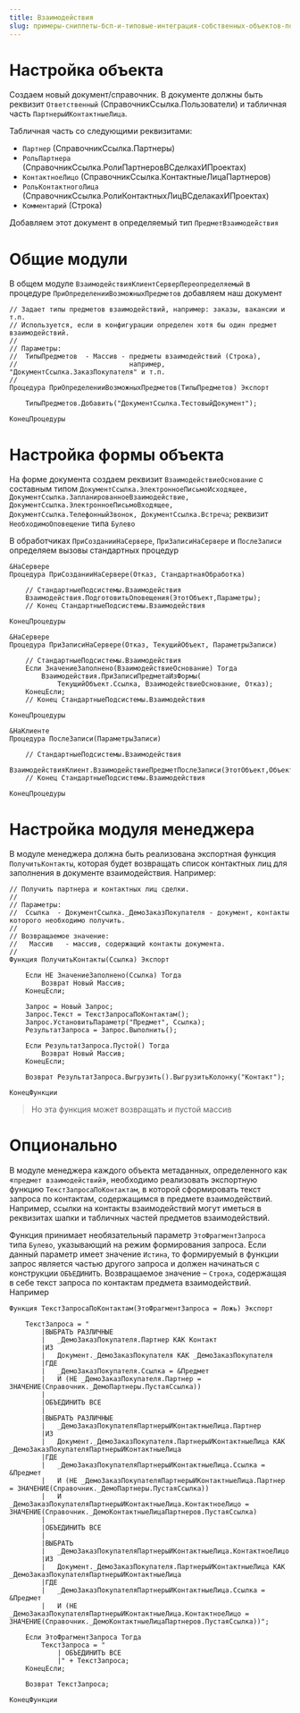```yaml
---
title: Взаимодействия
slug: примеры-сниппеты-бсп-и-типовые-интеграция-собственных-объектов-подключение-к-подсистемам/взаимодействия
---
```

# Настройка объекта
Создаем новый документ/справочник. В документе должны быть реквизит `Ответственный` (СправочникСсылка.Пользователи) и табличная часть `ПартнерыИКонтактныеЛица`.

Табличная часть со следующими реквизитами:

- `Партнер` (СправочникСсылка.Партнеры)
- `РольПартнера` (СправочникСсылка.РолиПартнеровВСделкахИПроектах)
- `КонтактноеЛицо` (СправочникСсылка.КонтактныеЛицаПартнеров)
- `РольКонтактногоЛица` (СправочникСсылка.РолиКонтактныхЛицВСделакахИПроектах)
- `Комментарий` (Строка)

Добавляем этот документ в определяемый тип `ПредметВзаимодействия`

# Общие модули
В общем модуле `ВзаимодействияКлиентСерверПереопределяемый` в процедуре `ПриОпределенииВозможныхПредметов` добавляем наш документ
```bsl
// Задает типы предметов взаимодействий, например: заказы, вакансии и т.п.
// Используется, если в конфигурации определен хотя бы один предмет взаимодействий. 
//
// Параметры:
//  ТипыПредметов  - Массив - предметы взаимодействий (Строка),
//                            например, "ДокументСсылка.ЗаказПокупателя" и т.п.
//
Процедура ПриОпределенииВозможныхПредметов(ТипыПредметов) Экспорт
	
	ТипыПредметов.Добавить("ДокументСсылка.ТестовыйДокумент");
	
КонецПроцедуры
```
# Настройка формы объекта
На форме документа создаем реквизит `ВзаимодействиеОснование` с составным типом `ДокументСсылка.ЭлектронноеПисьмоИсходящее, ДокументСсылка.ЗапланированноеВзаимодействие, ДокументСсылка.ЭлектронноеПисьмоВходящее, ДокументСсылка.ТелефонныйЗвонок, ДокументСсылка.Встреча`; реквизит `НеобходимоОповещение` типа `Булево`

В обработчиках `ПриСозданииНаСервере`, `ПриЗаписиНаСервере` и `ПослеЗаписи` определяем вызовы стандартных процедур
```bsl
&НаСервере
Процедура ПриСозданииНаСервере(Отказ, СтандартнаяОбработка)
	
	// СтандартныеПодсистемы.Взаимодействия
	Взаимодействия.ПодготовитьОповещения(ЭтотОбъект,Параметры);
	// Конец СтандартныеПодсистемы.Взаимодействия
	
КонецПроцедуры

&НаСервере
Процедура ПриЗаписиНаСервере(Отказ, ТекущийОбъект, ПараметрыЗаписи)
	
	// СтандартныеПодсистемы.Взаимодействия
	Если ЗначениеЗаполнено(ВзаимодействиеОснование) Тогда
		Взаимодействия.ПриЗаписиПредметаИзФормы(
			ТекущийОбъект.Ссылка, ВзаимодействиеОснование, Отказ);
	КонецЕсли;
	// Конец СтандартныеПодсистемы.Взаимодействия
	
КонецПроцедуры

&НаКлиенте
Процедура ПослеЗаписи(ПараметрыЗаписи)

	// СтандартныеПодсистемы.Взаимодействия
	ВзаимодействияКлиент.ВзаимодействиеПредметПослеЗаписи(ЭтотОбъект,Объект,ПараметрыЗаписи,"ТестовыйДокумент");
	// Конец СтандартныеПодсистемы.Взаимодействия

КонецПроцедуры
```

# Настройка модуля менеджера
В модуле менеджера должна быть реализована экспортная функция `ПолучитьКонтакты`, которая будет возвращать список контактных лиц для заполнения в документе взаимодействия. Например:
```bsl
// Получить партнера и контактных лиц сделки.
//
// Параметры:
//  Ссылка  - ДокументСсылка._ДемоЗаказПокупателя - документ, контакты которого необходимо получить.
//
// Возвращаемое значение:
//   Массив   - массив, содержащий контакты документа.
// 
Функция ПолучитьКонтакты(Ссылка) Экспорт
	
	Если НЕ ЗначениеЗаполнено(Ссылка) Тогда
		Возврат Новый Массив;
	КонецЕсли;
	
	Запрос = Новый Запрос;
	Запрос.Текст = ТекстЗапросаПоКонтактам();
	Запрос.УстановитьПараметр("Предмет", Ссылка);
	РезультатЗапроса = Запрос.Выполнить();
	
	Если РезультатЗапроса.Пустой() Тогда
		Возврат Новый Массив;
	КонецЕсли;

	Возврат РезультатЗапроса.Выгрузить().ВыгрузитьКолонку("Контакт");
	
КонецФункции
```
> Но эта функция может возвращать и пустой массив

# Опционально

В модуле менеджера каждого объекта метаданных, определенного как «`предмет взаимодействий`», необходимо реализовать экспортную функцию `ТекстЗапросаПоКонтактам`, в которой сформировать текст запроса по контактам, содержащимся в предмете взаимодействий. Например, ссылки на контакты взаимодействий могут иметься в реквизитах шапки и табличных частей предметов взаимодействий.

Функция принимает необязательный параметр `ЭтоФрагментЗапроса` типа `Булево`, указывающий на режим формирования запроса. Если данный параметр имеет значение `Истина`, то формируемый в функции запрос является частью другого запроса и должен начинаться с конструкции `ОБЪЕДИНИТЬ`. Возвращаемое значение – `Строка`, содержащая в себе текст запроса по контактам предмета взаимодействий. Например
```bsl
Функция ТекстЗапросаПоКонтактам(ЭтоФрагментЗапроса = Ложь) Экспорт
	
	ТекстЗапроса = "
		|ВЫБРАТЬ РАЗЛИЧНЫЕ
		|	_ДемоЗаказПокупателя.Партнер КАК Контакт 
		|ИЗ
		|	Документ._ДемоЗаказПокупателя КАК _ДемоЗаказПокупателя
		|ГДЕ
		|	_ДемоЗаказПокупателя.Ссылка = &Предмет
		|	И (НЕ _ДемоЗаказПокупателя.Партнер = ЗНАЧЕНИЕ(Справочник._ДемоПартнеры.ПустаяСсылка))
		|
		|ОБЪЕДИНИТЬ ВСЕ
		|
		|ВЫБРАТЬ РАЗЛИЧНЫЕ
		|	_ДемоЗаказПокупателяПартнерыИКонтактныеЛица.Партнер
		|ИЗ
		|	Документ._ДемоЗаказПокупателя.ПартнерыИКонтактныеЛица КАК _ДемоЗаказПокупателяПартнерыИКонтактныеЛица
		|ГДЕ
		|	_ДемоЗаказПокупателяПартнерыИКонтактныеЛица.Ссылка = &Предмет
		|	И (НЕ _ДемоЗаказПокупателяПартнерыИКонтактныеЛица.Партнер = ЗНАЧЕНИЕ(Справочник._ДемоПартнеры.ПустаяСсылка))
		|	И _ДемоЗаказПокупателяПартнерыИКонтактныеЛица.КонтактноеЛицо = ЗНАЧЕНИЕ(Справочник._ДемоКонтактныеЛицаПартнеров.ПустаяСсылка)
		|
		|ОБЪЕДИНИТЬ ВСЕ
		|
		|ВЫБРАТЬ
		|	_ДемоЗаказПокупателяПартнерыИКонтактныеЛица.КонтактноеЛицо
		|ИЗ
		|	Документ._ДемоЗаказПокупателя.ПартнерыИКонтактныеЛица КАК _ДемоЗаказПокупателяПартнерыИКонтактныеЛица
		|ГДЕ
		|	_ДемоЗаказПокупателяПартнерыИКонтактныеЛица.Ссылка = &Предмет
		|	И (НЕ _ДемоЗаказПокупателяПартнерыИКонтактныеЛица.КонтактноеЛицо = ЗНАЧЕНИЕ(Справочник._ДемоКонтактныеЛицаПартнеров.ПустаяСсылка))";
	
	Если ЭтоФрагментЗапроса Тогда
		ТекстЗапроса = "
			| ОБЪЕДИНИТЬ ВСЕ
			|" + ТекстЗапроса;
	КонецЕсли;
		
	Возврат ТекстЗапроса;
	
КонецФункции
```